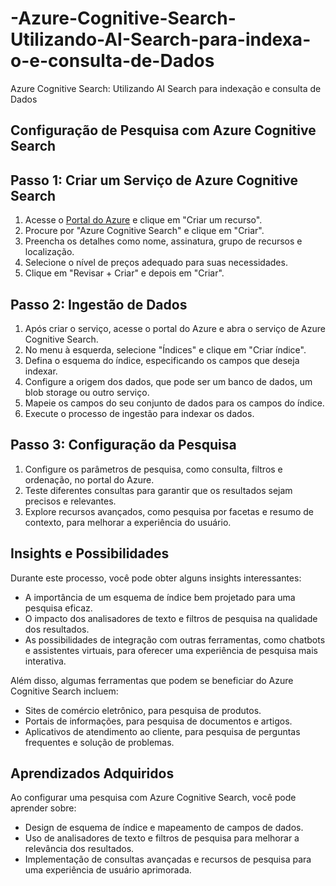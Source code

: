 # -Azure-Cognitive-Search-Utilizando-AI-Search-para-indexa-o-e-consulta-de-Dados
 Azure Cognitive Search: Utilizando AI Search para indexação e consulta de Dados

 
## Configuração de Pesquisa com Azure Cognitive Search
## Passo 1: Criar um Serviço de Azure Cognitive Search

1. Acesse o [Portal do Azure](https://portal.azure.com/) e clique em "Criar um recurso".
2. Procure por "Azure Cognitive Search" e clique em "Criar".
3. Preencha os detalhes como nome, assinatura, grupo de recursos e localização.
4. Selecione o nível de preços adequado para suas necessidades.
5. Clique em "Revisar + Criar" e depois em "Criar".

## Passo 2: Ingestão de Dados

1. Após criar o serviço, acesse o portal do Azure e abra o serviço de Azure Cognitive Search.
2. No menu à esquerda, selecione "Índices" e clique em "Criar índice".
3. Defina o esquema do índice, especificando os campos que deseja indexar.
4. Configure a origem dos dados, que pode ser um banco de dados, um blob storage ou outro serviço.
5. Mapeie os campos do seu conjunto de dados para os campos do índice.
6. Execute o processo de ingestão para indexar os dados.

## Passo 3: Configuração da Pesquisa

1. Configure os parâmetros de pesquisa, como consulta, filtros e ordenação, no portal do Azure.
2. Teste diferentes consultas para garantir que os resultados sejam precisos e relevantes.
3. Explore recursos avançados, como pesquisa por facetas e resumo de contexto, para melhorar a experiência do usuário.

## Insights e Possibilidades

Durante este processo, você pode obter alguns insights interessantes:

- A importância de um esquema de índice bem projetado para uma pesquisa eficaz.
- O impacto dos analisadores de texto e filtros de pesquisa na qualidade dos resultados.
- As possibilidades de integração com outras ferramentas, como chatbots e assistentes virtuais, para oferecer uma experiência de pesquisa mais interativa.

Além disso, algumas ferramentas que podem se beneficiar do Azure Cognitive Search incluem:

- Sites de comércio eletrônico, para pesquisa de produtos.
- Portais de informações, para pesquisa de documentos e artigos.
- Aplicativos de atendimento ao cliente, para pesquisa de perguntas frequentes e solução de problemas.

## Aprendizados Adquiridos

Ao configurar uma pesquisa com Azure Cognitive Search, você pode aprender sobre:

- Design de esquema de índice e mapeamento de campos de dados.
- Uso de analisadores de texto e filtros de pesquisa para melhorar a relevância dos resultados.
- Implementação de consultas avançadas e recursos de pesquisa para uma experiência de usuário aprimorada.


